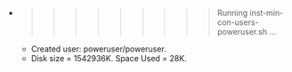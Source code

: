 * >>>>>>>>> Running inst-min-con-users-poweruser.sh ...
  * Created user: poweruser/poweruser.
  * Disk size = 1542936K. Space Used = 28K.
